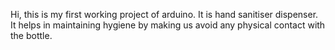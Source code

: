 Hi, this is my first working project of arduino. It is hand sanitiser dispenser. It helps in maintaining hygiene by making us avoid any physical contact with the bottle. 

